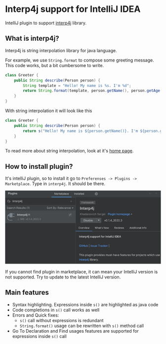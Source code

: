 # Interp4j support for IntelliJ IDEA

IntelliJ plugin to support [interp4j](https://github.com/kh-bd/interp4j) library.

## What is interp4j?

Interp4j is string interpolation library for java language.

For example, we use `String.format` to compose some greeting message.
This code works, but a bit cumbersome to write.

```java
class Greeter {
    public String describe(Person person) {
        String template = "Hello! My name is %s. I'm %d";
        return String.format(template, person.getName(), person.getAge());
    }
}
```

With string interpolation it will look like this

```java
class Greeter {
    public String describe(Person person) {
        return s("Hello! My name is ${person.getName()}. I'm ${person.getAge()}");
    }
}
```

To read more about string interpolation, look at it's [home page](https://github.com/kh-bd/interp4j). 

## How to install plugin?

It's intelliJ plugin, so to install it go to `Preferenses -> Plugins -> Marketplace`.
Type in `interp4j`. It should be there.

![Plugins' search window](docs/img/marketplace.png)

If you cannot find plugin in marketplace, it can mean your IntelliJ version is not supported.
Try to update to the latest IntelliJ version.

## Main features

- Syntax highlighting. Expressions inside `s()` are highlighted as java code
- Code completions in `s()` call works as well
- Errors and Quick fixes:
  - `s()` call without expressions is redundant
  - `String.format()` usage can be rewritten with `s()` method call
- Go To Declaration and Find usages features are supported for expressions inside `s()` call

